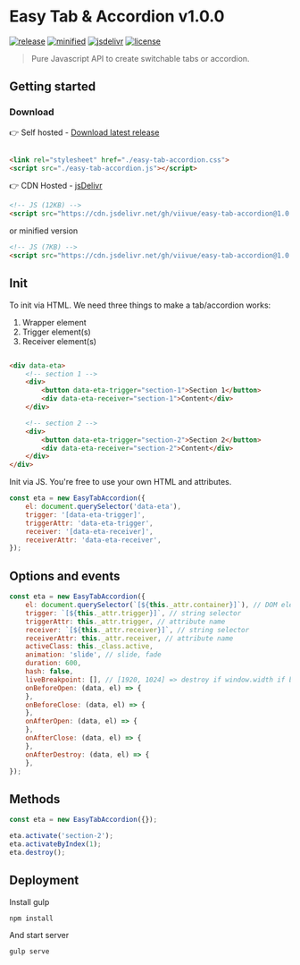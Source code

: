 # Easy Tab & Accordion v1.0.0

[![release](https://badgen.net/github/release/viivue/easy-tab-accordion/)](https://github.com/viivue/easy-tab-accordion/releases/latest)
[![minified](https://badgen.net/badge/minified/7KB/cyan)](https://www.jsdelivr.com/package/gh/viivue/easy-tab-accordion)
[![jsdelivr](https://data.jsdelivr.com/v1/package/gh/viivue/easy-tab-accordion/badge?style=rounded)](https://www.jsdelivr.com/package/gh/viivue/easy-tab-accordion)
[![license](https://badgen.net/github/license/viivue/easy-tab-accordion/)](https://github.com/viivue/easy-tab-accordion/blob/main/LICENSE)

> Pure Javascript API to create switchable tabs or accordion.

## Getting started

### Download

👉 Self hosted - [Download latest release](https://github.com/viivue/easy-tab-accordion/releases/latest)

```html

<link rel="stylesheet" href="./easy-tab-accordion.css">
<script src="./easy-tab-accordion.js"></script>
```

👉 CDN Hosted - [jsDelivr](https://www.jsdelivr.com/package/gh/viivue/easy-tab-accordion)

```html
<!-- JS (12KB) -->
<script src="https://cdn.jsdelivr.net/gh/viivue/easy-tab-accordion@1.0.0/build/easy-tab-accordion.js"></script>
```

or minified version

```html
<!-- JS (7KB) -->
<script src="https://cdn.jsdelivr.net/gh/viivue/easy-tab-accordion@1.0.0/dist/easy-tab-accordion.min.js"></script>
```

## Init

To init via HTML. We need three things to make a tab/accordion works:

1. Wrapper element
2. Trigger element(s)
3. Receiver element(s)

```html

<div data-eta>
    <!-- section 1 -->
    <div>
        <button data-eta-trigger="section-1">Section 1</button>
        <div data-eta-receiver="section-1">Content</div>
    </div>

    <!-- section 2 -->
    <div>
        <button data-eta-trigger="section-2">Section 2</button>
        <div data-eta-receiver="section-2">Content</div>
    </div>
</div>
```

Init via JS. You're free to use your own HTML and attributes.

```js
const eta = new EasyTabAccordion({
    el: document.querySelector('data-eta'),
    trigger: '[data-eta-trigger]',
    triggerAttr: 'data-eta-trigger',
    receiver: '[data-eta-receiver]',
    receiverAttr: 'data-eta-receiver',
});
```

## Options and events

```js
const eta = new EasyTabAccordion({
    el: document.querySelector(`[${this._attr.container}]`), // DOM element
    trigger: `[${this._attr.trigger}]`, // string selector
    triggerAttr: this._attr.trigger, // attribute name
    receiver: `[${this._attr.receiver}]`, // string selector
    receiverAttr: this._attr.receiver, // attribute name
    activeClass: this._class.active,
    animation: 'slide', // slide, fade
    duration: 600,
    hash: false,
    liveBreakpoint: [], // [1920, 1024] => destroy if window.width if bigger than 1920 or less than 1024
    onBeforeOpen: (data, el) => {
    },
    onBeforeClose: (data, el) => {
    },
    onAfterOpen: (data, el) => {
    },
    onAfterClose: (data, el) => {
    },
    onAfterDestroy: (data, el) => {
    },
});
```

## Methods

```js
const eta = new EasyTabAccordion({});

eta.activate('section-2');
eta.activateByIndex(1);
eta.destroy();
```

## Deployment

Install gulp

```shell
npm install
```

And start server

```shell
gulp serve
```